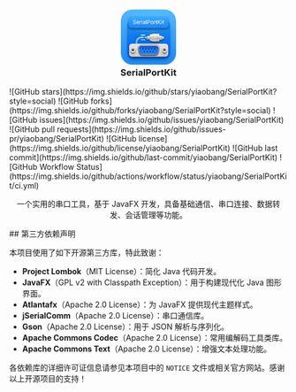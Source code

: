 <h3 align="center">
  <img src="readme/app.png" width="100" height="100" alt="Logo"/><br/>
  SerialPortKit
</h3>
![GitHub stars](https://img.shields.io/github/stars/yiaobang/SerialPortKit?style=social)
![GitHub forks](https://img.shields.io/github/forks/yiaobang/SerialPortKit?style=social)
![GitHub issues](https://img.shields.io/github/issues/yiaobang/SerialPortKit)
![GitHub pull requests](https://img.shields.io/github/issues-pr/yiaobang/SerialPortKit)
![GitHub license](https://img.shields.io/github/license/yiaobang/SerialPortKit)
![GitHub last commit](https://img.shields.io/github/last-commit/yiaobang/SerialPortKit)
![GitHub Workflow Status](https://img.shields.io/github/actions/workflow/status/yiaobang/SerialPortKit/ci.yml)
<p align="center">
一个实用的串口工具，基于 JavaFX 开发，具备基础通信、串口连接、数据转发、会话管理等功能。
</p>
## 第三方依赖声明

本项目使用了如下开源第三方库，特此致谢：

- **Project Lombok**（MIT License）：简化 Java 代码开发。
- **JavaFX**（GPL v2 with Classpath Exception）：用于构建现代化 Java 图形界面。
- **Atlantafx**（Apache 2.0 License）：为 JavaFX 提供现代主题样式。
- **jSerialComm**（Apache 2.0 License）：串口通信库。
- **Gson**（Apache 2.0 License）：用于 JSON 解析与序列化。
- **Apache Commons Codec**（Apache 2.0 License）：常用编解码工具类库。
- **Apache Commons Text**（Apache 2.0 License）：增强文本处理功能。

各依赖库的详细许可证信息请参见本项目中的 `NOTICE` 文件或相关官方网站。感谢以上开源项目的支持！